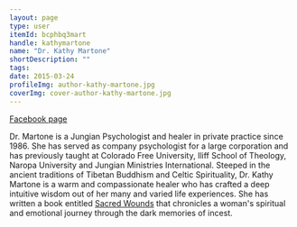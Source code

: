 ```yaml
---
layout: page
type: user
itemId: bcphbq3mart
handle: kathymartone
name: "Dr. Kathy Martone"
shortDescription: ""
tags:
date: 2015-03-24
profileImg: author-kathy-martone.jpg
coverImg: cover-author-kathy-martone.jpg
---
```


[Facebook page](https://www.facebook.com/Kathy-Martone-EdD-2166828393535523/)

Dr. Martone is a Jungian Psychologist and healer in private practice since 1986. She has served as company psychologist for a large corporation and has previously taught at Colorado Free University, Iliff School of Theology, Naropa University and Jungian Ministries International. Steeped in the ancient traditions of Tibetan Buddhism and Celtic Spirituality, Dr. Kathy Martone is a warm and compassionate healer who has crafted a deep intuitive wisdom out of her many and varied life experiences. She has written a book entitled [Sacred Wounds](http://dreamagik.com/book-SW.htm) that chronicles a woman's spiritual and emotional journey through the dark memories of incest. 

